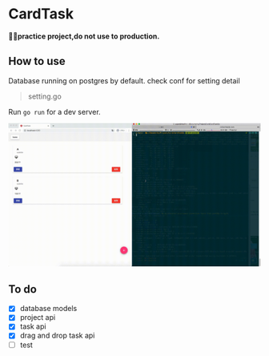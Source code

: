 # CardTask

👨‍💻**practice project,do not use to production.**

## How to use


Database running on postgres by default.
check conf for setting detail
>setting.go

Run `go run` for a dev server.


![go run](/cardTaskGo.gif)

## To do
- [x] database models
- [x] project api 
- [x] task api
- [x] drag and drop task api
- [ ] test